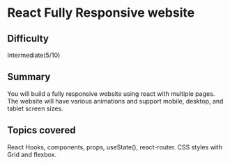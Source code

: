 # React Fully Responsive website

## Difficulty
Intermediate(5/10)

## Summary
You will build a fully responsive website using react with multiple pages. The website will have various animations and support mobile, desktop, and tablet screen sizes.

## Topics covered
React Hooks, components, props, useState(), react-router. CSS styles with Grid and flexbox.


